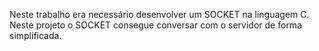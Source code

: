 Neste trabalho era necessário desenvolver um SOCKET na linguagem C.
Neste projeto o SOCKET consegue conversar com o servidor de forma simplificada.
